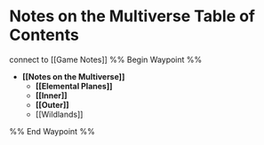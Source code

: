 # Notes on the Multiverse Table of Contents
connect to [[Game Notes]]
%% Begin Waypoint %%
- **[[Notes on the Multiverse]]**
	- **[[Elemental Planes]]**
	- **[[Inner]]**
	- **[[Outer]]**
	- [[Wildlands]]

%% End Waypoint %%